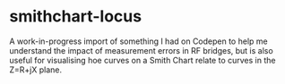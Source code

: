 # smithchart-locus 

A work-in-progress import of something I had on Codepen to help me understand the impact of measurement errors in RF bridges, but is also useful for visualising hoe curves on a Smith Chart relate to curves in the Z=R+jX plane.
